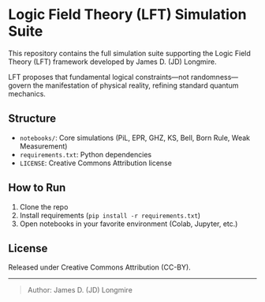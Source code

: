 # Logic Field Theory (LFT) Simulation Suite

This repository contains the full simulation suite supporting the Logic Field Theory (LFT) framework developed by James D. (JD) Longmire.

LFT proposes that fundamental logical constraints—not randomness—govern the manifestation of physical reality, refining standard quantum mechanics.

## Structure

- `notebooks/`: Core simulations (PiL, EPR, GHZ, KS, Bell, Born Rule, Weak Measurement)
- `requirements.txt`: Python dependencies
- `LICENSE`: Creative Commons Attribution license

## How to Run

1. Clone the repo
2. Install requirements (`pip install -r requirements.txt`)
3. Open notebooks in your favorite environment (Colab, Jupyter, etc.)

## License

Released under Creative Commons Attribution (CC-BY).

---
> Author: James D. (JD) Longmire
